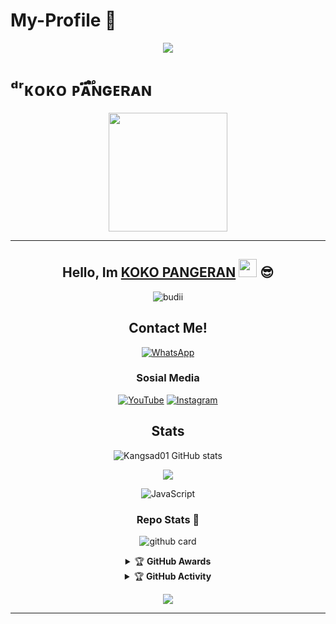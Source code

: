 # My-Profile 👋
<p align="center">
<a href="https://api-kokopangeran.herokuapp.com"><img align="center" src="https://github-cardname.caliph.my.id/api?name=Koko%20Pangeran&description=Hi,%20I%27m%20Koko%20Pangeram%20And%20I%27m%20Just%20a%20Newbie%20Programmer%20Nice%20To%20Meet%20You%20%F0%9F%91%8B&image=https://avatars.githubusercontent.com/MendingTuru&usqp=CAU&backgroundColor=%23ecf0f1&instagram=@kokopangeran_&github=mendingturu&pattern=ticTacToe&colorPattern=%23eaeaea&site=api-kokopangeran.herokuapp.com"/></a>
</p>



# ᵈʳᴋᴏᴋᴏ ᴘᴀ፝֟፝֟ɴɢᴇʀᴀɴ

<p align="center">
<img src="https://telegra.ph/file/700df524f39be728c8882.jpg" width="190" height="190"/>
</p>

<div align="center">

---
## Hello, Im [KOKO PANGERAN](https://instagram.com/kokopangeran_) <img src="https://github.com/TheDudeThatCode/TheDudeThatCode/blob/master/Assets/Hi.gif" width="29px"> :sunglasses:

<p align="center">
  <img src="http://readme-typing-svg.herokuapp.com?color=%230B80F7&center=true&vCenter=true&multiline=false&lines=Hello+there!.;My+name+is+KokoPangeran;Learning++JavaScript.;jangan+bully+saia%2C++Bwang+%3A).;Thank+you+for+your+attention." alt="budii">
</p>

## Contact Me!
[![WhatsApp](https://img.shields.io/badge/WhatsApp-25D366?style=for-the-badge&logo=whatsapp&logoColor=white)](https://wa.me/6283863727744)

### Sosial Media
[![YouTube](https://img.shields.io/badge/KOKO-PANGERAN-red?style=for-the-badge&logo=youtube&logoColor=white)](https://youtube.com/channel/UC_nKNU3Htf4Bp_wkhj3pVXQ)
[![Instagram](https://img.shields.io/badge/KOKO-PANGERAN-black?style=for-the-badge&logo=instagram&logoColor=white)](https://instagram.com/kokopangeran_)

## Stats
![Kangsad01 GitHub stats](https://github-readme-stats.vercel.app/api?username=MendingTuru&show_icons=true&theme=radical)
<p align="center"><a href="https://github.com/MendingTuru"><img src="https://github-readme-stats.vercel.app/api/top-langs/?username=MendingTuru&theme=radical&layout=compact"></a></p>
<img alt="JavaScript" src="https://img.shields.io/badge/javascript%20-%23323330.svg?&style=for-the-badge&logo=javascript&logoColor=%23F7DF1E"/>

### Repo Stats 🔭
![github card](https://github-readme-stats.vercel.app/api/pin/?username=MendingTuru&repo=Meilana-MD4&theme=dark)


<details>
    <summary>&#127942 <b>GitHub Awards</b></summary><br/>

![Github Trophy](https://github-profile-trophy.vercel.app/?username=MendingTuru)

</details>

<details>
    <summary>&#127942 <b>GitHub Activity</b></summary><br/>

![Metrics](https://metrics.lecoq.io/MendingTuru?template=classic&repositories.forks=true&languages=1&languages.colors=github&languages.threshold=0%25&config.timezone=Asia%2Fjakarta)

</details> 

![](https://visitor-badge.glitch.me/badge?page_id=MendingTuru)

---


